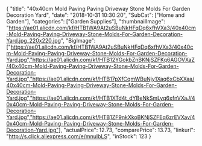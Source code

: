 {
	"title": "40x40cm Mold Paving Paving Driveway  Stone Molds For Garden Decoration Yard",
	"date": "2018-10-31 10:30:20",
	"SubCat": ["Home and Garden"],
	"categories": ["Garden Supplies"],
	"thumbnailImage": "https://ae01.alicdn.com/kf/HTB1WA9At2uSBuNkHFqDq6xfhVXa3/40x40cm-Mold-Paving-Paving-Driveway-Stone-Molds-For-Garden-Decoration-Yard.jpg_220x220.jpg",
	"BigImage": ["https://ae01.alicdn.com/kf/HTB1WA9At2uSBuNkHFqDq6xfhVXa3/40x40cm-Mold-Paving-Paving-Driveway-Stone-Molds-For-Garden-Decoration-Yard.jpg","https://ae01.alicdn.com/kf/HTB12YGokbZnBKNjSZFKq6AGOVXaZ/40x40cm-Mold-Paving-Paving-Driveway-Stone-Molds-For-Garden-Decoration-Yard.jpg","https://ae01.alicdn.com/kf/HTB17pXfCqmWBuNjy1Xaq6xCbXXaa/40x40cm-Mold-Paving-Paving-Driveway-Stone-Molds-For-Garden-Decoration-Yard.jpg","https://ae01.alicdn.com/kf/HTB1XTd4t_dYBeNkSmLyq6xfnVXaJ/40x40cm-Mold-Paving-Paving-Driveway-Stone-Molds-For-Garden-Decoration-Yard.jpg","https://ae01.alicdn.com/kf/HTB1ZF9nkXkoBKNjSZFEq6zrEVXav/40x40cm-Mold-Paving-Paving-Driveway-Stone-Molds-For-Garden-Decoration-Yard.jpg"],
	"actualPrice": 12.73,
	"comparePrice": 13.73,
	"linkurl": "http://s.click.aliexpress.com/e/mnulbLS",
	"inStock": 123
}
